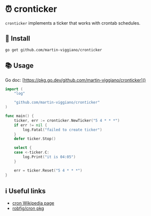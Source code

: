 # :alarm_clock: cronticker

`cronticker` implements a ticker that works with crontab schedules.

## :rocket: Install

```
go get github.com/martin-viggiano/cronticker
```

## :books: Usage

Go doc: [https://pkg.go.dev/github.com/martin-viggiano/cronticker]()

```go
import (
	"log"

	"github.com/martin-viggiano/cronticker"
)

func main() {
	ticker, err := cronticker.NewTicker("5 4 * * *")
	if err != nil {
		log.Fatal("failed to create ticker")
	}
	defer ticker.Stop()

	select {
	case <-ticker.C:
		log.Print("it is 04:05")
	}

	err = ticker.Reset("5 4 * * *")
}
```

## :information_source: Useful links

- [cron Wikipedia page](https://en.wikipedia.org/wiki/Cron)
- [robfig/cron pkg](https://github.com/robfig/cron)